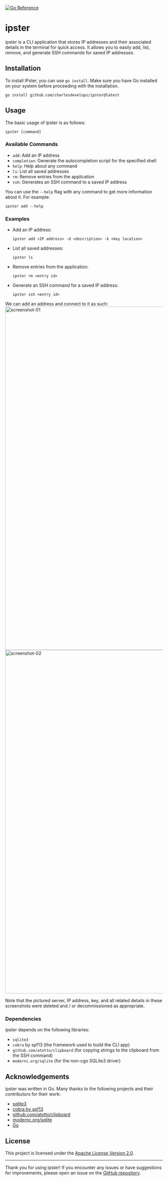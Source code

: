 [![Go Reference](https://pkg.go.dev/badge/github.com/charlesdevelops/ipster.svg)](https://pkg.go.dev/github.com/charlesdevelops/ipster)
# ipster

ipster is a CLI application that stores IP addresses and their associated details in the terminal for quick access. It allows you to easily add, list, remove, and generate SSH commands for saved IP addresses.

## Installation

To install IPster, you can use `go install`. Make sure you have Go installed on your system before proceeding with the installation.

```shell
go install github.com/charlesdevelops/ipster@latest
```

## Usage

The basic usage of ipster is as follows:

```shell
ipster [command]
```

### Available Commands

- `add`: Add an IP address
- `completion`: Generate the autocompletion script for the specified shell
- `help`: Help about any command
- `ls`: List all saved addresses
- `rm`: Remove entries from the application
- `ssh`: Generates an SSH command to a saved IP address

You can use the `--help` flag with any command to get more information about it. For example:

```shell
ipster add --help
```

### Examples

- Add an IP address:

  ```shell
  ipster add <IP address> -d <description> -k <key location>
  ```

- List all saved addresses:

  ```shell
  ipster ls
  ```

- Remove entries from the application:

  ```shell
  ipster rm <entry id>
  ```

- Generate an SSH command for a saved IP address:

  ```shell
  ipster ssh <entry id>
  ```  
We can add an address and connect to it as such:
<img width="1094" alt="screenshot-01" src="https://github.com/charlesdevelops/ipster/assets/107790118/40b08325-b054-457a-b2de-fc9976c0eefa">  
<img width="1094" alt="screenshot-02" src="https://github.com/charlesdevelops/ipster/assets/107790118/98b6f2d9-e711-4262-bd22-3f48b57bc265">  

Note that the pictured server, IP address, key, and all related details in these screenshots were deleted and / or decommissioned as appropriate.

### Dependencies

ipster depends on the following libraries:

- `sqlite3`
- `cobra` by spf13 (the framework used to build the CLI app)
- `github.com/atotto/clipboard` (for copying strings to the clipboard from the SSH command)
- `modernc.org/sqlite` (for the non-cgo SQLite3 driver)

## Acknowledgements

ipster was written in Go. Many thanks to the following projects and their contributors for their work:

- [sqlite3](https://www.sqlite.org/)
- [cobra by spf13](https://github.com/spf13/cobra)
- [github.com/atotto/clipboard](https://github.com/atotto/clipboard)
- [modernc.org/sqlite](https://pkg.go.dev/modernc.org/sqlite)
- [Go](https://go.dev/)

## License

This project is licensed under the [Apache License Version 2.0](LICENSE).

---

Thank you for using ipster! If you encounter any issues or have suggestions for improvements, please open an issue on the [GitHub repository](https://github.com/charlesdevelops/IPster).
